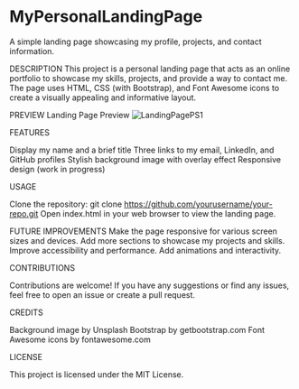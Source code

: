 # MyPersonalLandingPage

A simple landing page showcasing my profile, projects, and contact information.

DESCRIPTION
This project is a personal landing page that acts as an online portfolio to showcase my skills, projects, and provide a way to contact me. The page uses HTML, CSS (with Bootstrap), and Font Awesome icons to create a visually appealing and informative layout.

PREVIEW
Landing Page Preview
![LandingPagePS1](https://github.com/Camilojmcastro/MyPersonalLandingPage/assets/116760586/aecb3a01-d163-4e4d-a794-b5d6cf4216c4)


FEATURES

Display my name and a brief title
Three links to my email, LinkedIn, and GitHub profiles
Stylish background image with overlay effect
Responsive design (work in progress)


USAGE

Clone the repository: git clone https://github.com/yourusername/your-repo.git
Open index.html in your web browser to view the landing page.


FUTURE IMPROVEMENTS
Make the page responsive for various screen sizes and devices.
Add more sections to showcase my projects and skills.
Improve accessibility and performance.
Add animations and interactivity.


CONTRIBUTIONS

Contributions are welcome! If you have any suggestions or find any issues, feel free to open an issue or create a pull request.


CREDITS

Background image by Unsplash
Bootstrap by getbootstrap.com
Font Awesome icons by fontawesome.com


LICENSE

This project is licensed under the MIT License.
